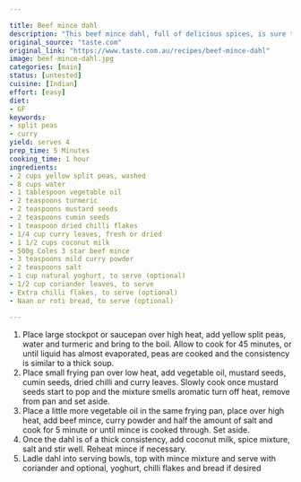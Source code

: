 ```yaml
---

title: Beef mince dahl
description: "This beef mince dahl, full of delicious spices, is sure to warm you up this winter."
original_source: "taste.com"
original_link: "https://www.taste.com.au/recipes/beef-mince-dahl"
image: beef-mince-dahl.jpg
categories: [main]
status: [untested]
cuisine: [Indian]
effort: [easy]
diet:
- GF
keywords:
- split peas
- curry
yield: serves 4
prep_time: 5 Minutes
cooking_time: 1 hour
ingredients:
- 2 cups yellow split peas, washed
- 8 cups water
- 1 tablespoon vegetable oil
- 2 teaspoons turmeric
- 2 teaspoons mustard seeds
- 2 teaspoons cumin seeds
- 1 teaspoon dried chilli flakes
- 1/4 cup curry leaves, fresh or dried
- 1 1/2 cups coconut milk
- 500g Coles 3 star beef mince
- 3 teaspoons mild curry powder
- 2 teaspoons salt
- 1 cup natural yoghurt, to serve (optional)
- 1/2 cup coriander leaves, to serve
- Extra chilli flakes, to serve (optional)
- Naan or roti bread, to serve (optional)

---
```


1. Place large stockpot or saucepan over high heat, add yellow split peas, water and turmeric and bring to the boil. Allow to cook for 45 minutes, or until liquid has almost evaporated, peas are cooked and the consistency is similar to a thick soup.
2. Place small frying pan over low heat, add vegetable oil, mustard seeds, cumin seeds, dried chilli and curry leaves. Slowly cook once mustard seeds start to pop and the mixture smells aromatic turn off heat, remove from pan and set aside.
3. Place a little more vegetable oil in the same frying pan, place over high heat, add beef mince, curry powder and half the amount of salt and cook for 5 minute or until mince is cooked through. Set aside.
4. Once the dahl is of a thick consistency, add coconut milk, spice mixture, salt and stir well. Reheat mince if necessary.
5. Ladle dahl into serving bowls, top with mince mixture and serve with coriander and optional, yoghurt, chilli flakes and bread if desired
